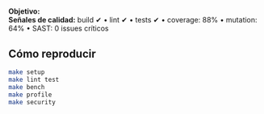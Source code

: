 # <Nombre del repo>

**Objetivo:** <problema concreto>  
**Señales de calidad:** build ✔ • lint ✔ • tests ✔ • coverage: 88% • mutation: 64% • SAST: 0 issues críticos

## Cómo reproducir
```bash
make setup
make lint test
make bench
make profile
make security
